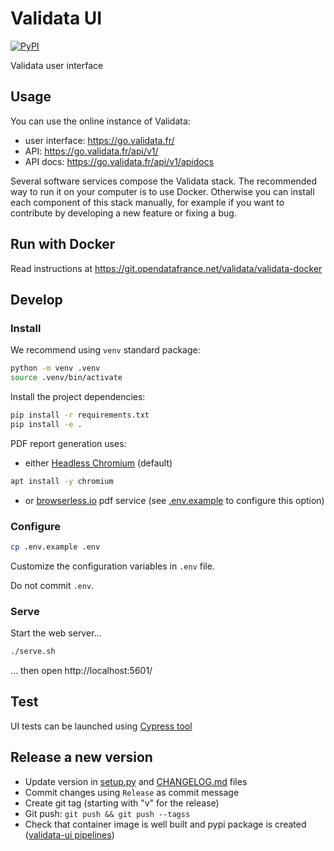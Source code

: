 # Validata UI

[![PyPI](https://img.shields.io/pypi/v/validata-ui.svg)](https://pypi.python.org/pypi/validata-ui)

Validata user interface

## Usage

You can use the online instance of Validata:

- user interface: https://go.validata.fr/
- API: https://go.validata.fr/api/v1/
- API docs: https://go.validata.fr/api/v1/apidocs

Several software services compose the Validata stack. The recommended way to run it on your computer is to use Docker. Otherwise you can install each component of this stack manually, for example if you want to contribute by developing a new feature or fixing a bug.

## Run with Docker

Read instructions at https://git.opendatafrance.net/validata/validata-docker

## Develop

### Install

We recommend using `venv` standard package:

```bash
python -m venv .venv
source .venv/bin/activate
```

Install the project dependencies:

```bash
pip install -r requirements.txt
pip install -e .
```

PDF report generation uses:

- either [Headless Chromium](https://chromium.googlesource.com/chromium/src/+/lkgr/headless/README.md) (default)

```bash
apt install -y chromium
```

- or [browserless.io](https://www.browserless.io/) pdf service
  (see [.env.example](.env.example) to configure this option)

### Configure

```bash
cp .env.example .env
```

Customize the configuration variables in `.env` file.

Do not commit `.env`.

### Serve

Start the web server...

```bash
./serve.sh
```

... then open http://localhost:5601/

## Test

UI tests can be launched using [Cypress tool](https://www.cypress.io/)

## Release a new version

- Update version in [setup.py](setup.py) and [CHANGELOG.md](CHANGELOG.md) files
- Commit changes using `Release` as commit message
- Create git tag (starting with "v" for the release)
- Git push: `git push && git push --tagss`
- Check that container image is well built and pypi package is created ([validata-ui pipelines](https://git.opendatafrance.net/validata/validata-ui/-/pipelines))
